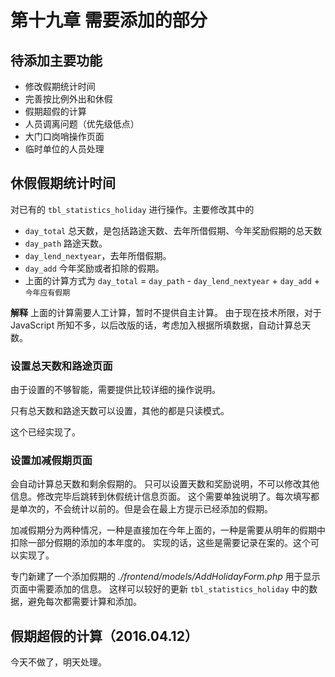 # 第十九章 需要添加的部分

## 待添加主要功能

- 修改假期统计时间
- 完善按比例外出和休假
- 假期超假的计算
- 人员调离问题（优先级低点）
- 大门口岗哨操作页面
- 临时单位的人员处理

## 休假假期统计时间

对已有的 `tbl_statistics_holiday` 进行操作。主要修改其中的
+ `day_total` 总天数，是包括路途天数、去年所借假期、今年奖励假期的总天数
+ `day_path` 路途天数。
+ `day_lend_nextyear`，去年所借假期。
+ `day_add` 今年奖励或者扣除的假期。
+ 上面的计算方式为 `day_total` = `day_path` - `day_lend_nextyear` + `day_add` + `今年应有假期`

**解释**
上面的计算需要人工计算，暂时不提供自主计算。
由于现在技术所限，对于 JavaScript 所知不多，以后改版的话，考虑加入根据所填数据，自动计算总天数。

### 设置总天数和路途页面

由于设置的不够智能，需要提供比较详细的操作说明。

只有总天数和路途天数可以设置，其他的都是只读模式。

这个已经实现了。

### 设置加减假期页面

会自动计算总天数和剩余假期的。
只可以设置天数和奖励说明，不可以修改其他信息。修改完毕后跳转到休假统计信息页面。
这个需要单独说明了。每次填写都是单次的，不会统计以前的。但是会在最上方提示已经添加的假期。

加减假期分为两种情况，一种是直接加在今年上面的，一种是需要从明年的假期中扣除一部分假期的添加的本年度的。
实现的话，这些是需要记录在案的。这个可以实现了。

专门新建了一个添加假期的 *./frontend/models/AddHolidayForm.php* 用于显示页面中需要添加的信息。
这样可以较好的更新 `tbl_statistics_holiday` 中的数据，避免每次都需要计算和添加。

## 假期超假的计算（2016.04.12）

今天不做了，明天处理。